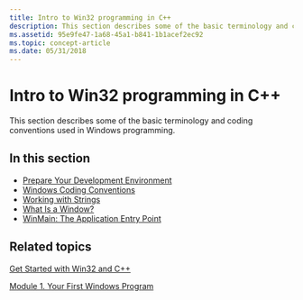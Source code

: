 ```yaml
---
title: Intro to Win32 programming in C++
description: This section describes some of the basic terminology and coding conventions used in Windows programming.
ms.assetid: 95e9fe47-1a68-45a1-b841-1b1acef2ec92
ms.topic: concept-article
ms.date: 05/31/2018
---
```


# Intro to Win32 programming in C++

This section describes some of the basic terminology and coding conventions used in Windows programming.

## In this section

-   [Prepare Your Development Environment](prepare-your-development-environment.md)
-   [Windows Coding Conventions](windows-coding-conventions.md)
-   [Working with Strings](working-with-strings.md)
-   [What Is a Window?](what-is-a-window-.md)
-   [WinMain: The Application Entry Point](winmain--the-application-entry-point.md)

## Related topics

<dl> <dt>

[Get Started with Win32 and C++](learn-to-program-for-windows.md)
</dt> <dt>

[Module 1. Your First Windows Program](your-first-windows-program.md)
</dt> </dl>

 

 




